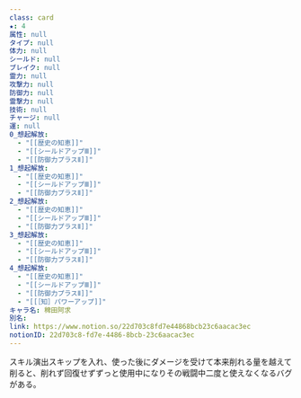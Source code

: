 ```yaml
---
class: card
★: 4
属性: null
タイプ: null
体力: null
シールド: null
ブレイク: null
霊力: null
攻撃力: null
防御力: null
霊撃力: null
技術: null
チャージ: null
運: null
0_想起解放:
  - "[[歴史の知恵]]"
  - "[[シールドアップⅢ]]"
  - "[[防御力プラスⅡ]]"
1_想起解放:
  - "[[歴史の知恵]]"
  - "[[シールドアップⅢ]]"
  - "[[防御力プラスⅡ]]"
2_想起解放:
  - "[[歴史の知恵]]"
  - "[[シールドアップⅢ]]"
  - "[[防御力プラスⅡ]]"
3_想起解放:
  - "[[歴史の知恵]]"
  - "[[シールドアップⅢ]]"
  - "[[防御力プラスⅡ]]"
4_想起解放:
  - "[[歴史の知恵]]"
  - "[[シールドアップⅢ]]"
  - "[[防御力プラスⅡ]]"
  - "[[［知］パワーアップ]]"
キャラ名: 稗田阿求
別名: 
link: https://www.notion.so/22d703c8fd7e44868bcb23c6aacac3ec
notionID: 22d703c8-fd7e-4486-8bcb-23c6aacac3ec
---
```

スキル演出スキップを入れ、使った後にダメージを受けて本来削れる量を越えて削ると、削れず回復せずずっと使用中になりその戦闘中二度と使えなくなるバグがある。